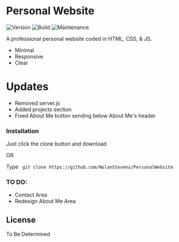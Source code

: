 # Personal Website
![Version](https://img.shields.io/badge/version-v0.1a-blue?style=for-the-badge) ![Build](https://img.shields.io/badge/build_date-03/12/2021-brightgreen?style=for-the-badge) ![Maintenance](https://img.shields.io/badge/maintained-YES-orange?style=for-the-badge)

A professional personal website coded in HTML, CSS, & JS.

  - Minimal 
  - Responsive
  - Clear

# Updates

  - Removed server.js
  - Added projects section
  - Fixed About Me button sending below About Me's header


### Installation

Just click the clone button and download 

OR

Type ``` git clone https://github.com/NolanStevens/PersonalWebsite```


### TO DO:

 - Contact Area
 - Redesign About Me Area

License
----

To Be Determined


